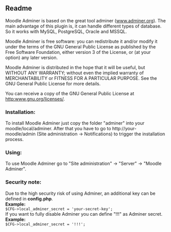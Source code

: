 ## Readme

Moodle Adminer is based on the great tool adminer (www.adminer.org).
The main advantage of this plugin is, it can handle different types of database.
So it works with MySQL, PostgreSQL, Oracle and MSSQL.

Moodle Adminer is free software: you can redistribute it and/or modify
it under the terms of the GNU General Public License as published by
the Free Software Foundation, either version 3 of the License, or
(at your option) any later version.

Moodle Adminer is distributed in the hope that it will be useful,
but WITHOUT ANY WARRANTY; without even the implied warranty of
MERCHANTABILITY or FITNESS FOR A PARTICULAR PURPOSE.  See the
GNU General Public License for more details.

You can receive a copy of the GNU General Public License
at <http:www.gnu.org/licenses/>.

### Installation:
To install Moodle Adminer just copy the folder "adminer" into your moodle/local/adminer.
After that you have to go to http://your-moodle/admin (Site administration -> Notifications) to trigger the installation process.

### Using:
To use Moodle Adminer go to "Site administration" -> "Server" -> "Moodle Adminer".

### Security note:
Due to the high security risk of using Adminer, an additional key can be defined in **config.php**.<br>
**Example:**<br>
`$CFG->local_adminer_secret = 'your-secret-key';`<br>
If you want to fully disable Adminer you can define "!!!" as Adminer secret.<br>
**Example:**<br>
`$CFG->local_adminer_secret = '!!!';`
